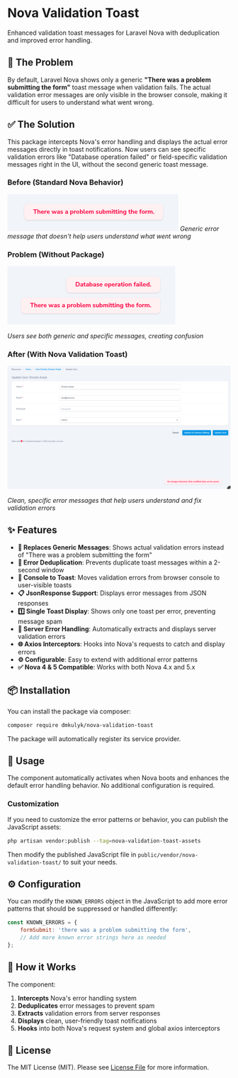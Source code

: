 # Nova Validation Toast

Enhanced validation toast messages for Laravel Nova with deduplication and improved error handling.

## 🚨 The Problem

By default, Laravel Nova shows only a generic **"There was a problem submitting the form"** toast message when validation fails. The actual validation error messages are only visible in the browser console, making it difficult for users to understand what went wrong.

## ✅ The Solution

This package intercepts Nova's error handling and displays the actual error messages directly in toast notifications. Now users can see specific validation errors like "Database operation failed" or field-specific validation messages right in the UI, without the second generic toast message.

### Before (Standard Nova Behavior)
![Standard Nova Message](standard_message.png)
*Generic error message that doesn't help users understand what went wrong*

### Problem (Without Package)
![Two Toast Messages](two_toasts.png)

*Users see both generic and specific messages, creating confusion*

### After (With Nova Validation Toast)
![Nova Validation Toast Demo](screenshot.png)

*Clean, specific error messages that help users understand and fix validation errors*

## ✨ Features

- **🎯 Replaces Generic Messages**: Shows actual validation errors instead of "There was a problem submitting the form"
- **🚫 Error Deduplication**: Prevents duplicate toast messages within a 2-second window  
- **📱 Console to Toast**: Moves validation errors from browser console to user-visible toasts
- **📋 JsonResponse Support**: Displays error messages from JSON responses
- **1️⃣ Single Toast Display**: Shows only one toast per error, preventing message spam
- **🔧 Server Error Handling**: Automatically extracts and displays server validation errors
- **🌐 Axios Interceptors**: Hooks into Nova's requests to catch and display errors
- **⚙️ Configurable**: Easy to extend with additional error patterns
- **✅ Nova 4 & 5 Compatible**: Works with both Nova 4.x and 5.x

## 📦 Installation

You can install the package via composer:

```bash
composer require dmkulyk/nova-validation-toast
```

The package will automatically register its service provider.

## 🚀 Usage

The component automatically activates when Nova boots and enhances the default error handling behavior. No additional configuration is required.

### Customization

If you need to customize the error patterns or behavior, you can publish the JavaScript assets:

```bash
php artisan vendor:publish --tag=nova-validation-toast-assets
```

Then modify the published JavaScript file in `public/vendor/nova-validation-toast/` to suit your needs.

## ⚙️ Configuration

You can modify the `KNOWN_ERRORS` object in the JavaScript to add more error patterns that should be suppressed or handled differently:

```javascript
const KNOWN_ERRORS = {
    formSubmit: 'there was a problem submitting the form',
    // Add more known error strings here as needed
};
```

## 🔧 How it Works

The component:
1. **Intercepts** Nova's error handling system
2. **Deduplicates** error messages to prevent spam
3. **Extracts** validation errors from server responses
4. **Displays** clean, user-friendly toast notifications
5. **Hooks** into both Nova's request system and global axios interceptors

## 📄 License

The MIT License (MIT). Please see [License File](LICENSE.md) for more information.